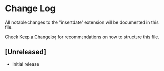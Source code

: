 # Change Log

All notable changes to the "insertdate" extension will be documented in this file.

Check [Keep a Changelog](http://keepachangelog.com/) for recommendations on how to structure this file.

## [Unreleased]

- Initial release